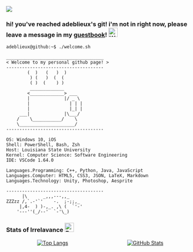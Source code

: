<img align="center" src="https://github.com/saadeghi/saadeghi/blob/master/dino.gif" />

### hi! you've reached adeblieux's git! i'm not in right now, please leave a message in my [guestbook](https://github.com/adeblieux/adeblieux/issues/1)! <img src="https://raw.githubusercontent.com/Tarikul-Islam-Anik/Animated-Fluent-Emojis/master/Emojis/Animals/Wilted%20Flower.png" alt="Wilted Flower" width="25" height="25" />


```console
adeblieux@github:~$ ./welcome.sh
```
```
_____________________________________
< Welcome to my personal github page! >
------------------------------------- 
        (  )   (   )  )
         ) (   )  (  (
         ( )  (    ) )
         _____________
        <_____________> ___
        |             |/ _ \
        |               | | |
        |               |_| |
     ___|             |\___/
    /    \___________/    \
    \_____________________/
------------------------------------- 

OS: Windows 10, iOS
Shell: PowerShell, Bash, Zsh
Host: Louisiana State University
Kernel: Computer Science: Software Engineering
IDE: VSCode 1.64.0

Languages.Programming: C++, Python, Java, JavaScript
Languages.Computer: HTML5, CSS3, JSON, LaTeX, Markdown
Languages.Technology: Unity, Photoshop, Aesprite

------------------------------------- 
      |\      _,,,---,,_
ZZZzz /,`.-'`'    -.  ;-;;,_
     |,4-  ) )-,_. ,\ (  `'-'
    '---''(_/--'  `-'\_)  
```

### Stats of Irrelavance <img src="https://raw.githubusercontent.com/Tarikul-Islam-Anik/Animated-Fluent-Emojis/master/Emojis/Symbols/Bubbles.png" alt="Bubbles" width="25" height="25" />

<!-- Most Used Languages and GitHub Stats Side by Side -->
<div style="display: flex; justify-content: space-between; width: 100%;">
  <!-- Most Used Languages -->
  <a href="https://github.com/adeblieux/convoychat" style="flex: 1; text-align: center;">
    <img src="https://github-readme-stats.vercel.app/api/top-langs/?username=adeblieux&layout=compact&hide=vue,php" alt="Top Langs" style="max-width: 45%; height: auto;" />
  </a>
  
  <!-- GitHub Stats -->
  <a href="https://github.com/adeblieux" style="flex: 1; text-align: center;">
    <img src="https://github-readme-stats.vercel.app/api?username=adeblieux&show_icons=true&hide=contribs,prs&cache_seconds=86400&theme=transparent" alt="GitHub Stats" style="max-width: 45%; height: auto;" />
  </a>
</div>
